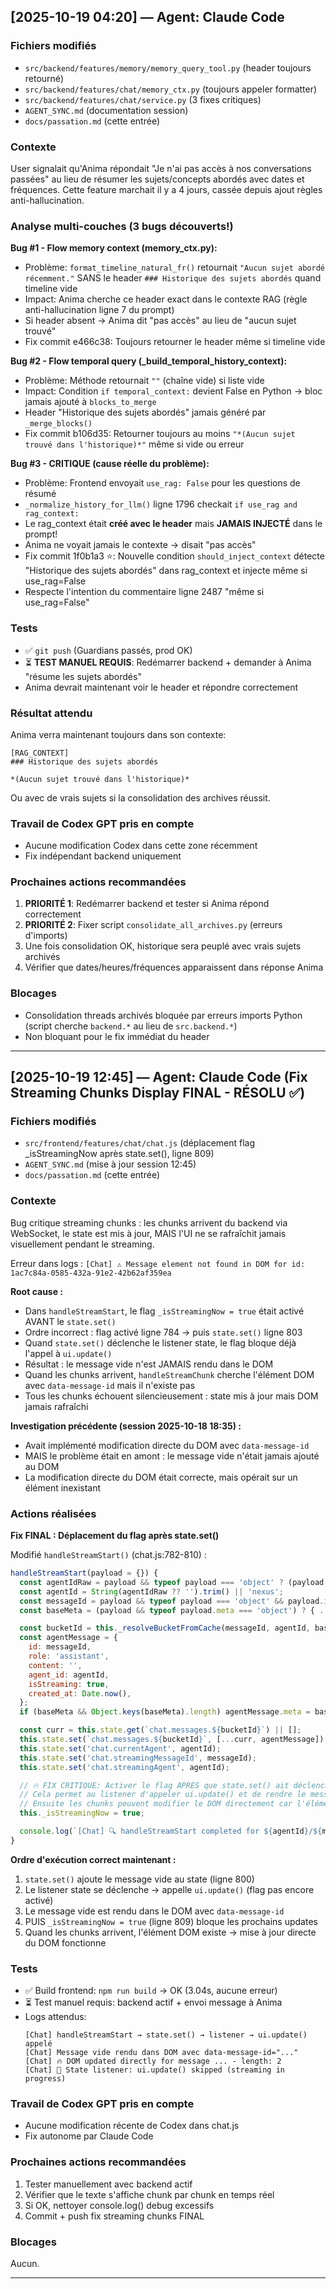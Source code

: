 ## [2025-10-19 04:20] — Agent: Claude Code

### Fichiers modifiés
- `src/backend/features/memory/memory_query_tool.py` (header toujours retourné)
- `src/backend/features/chat/memory_ctx.py` (toujours appeler formatter)
- `src/backend/features/chat/service.py` (3 fixes critiques)
- `AGENT_SYNC.md` (documentation session)
- `docs/passation.md` (cette entrée)

### Contexte
User signalait qu'Anima répondait "Je n'ai pas accès à nos conversations passées" au lieu de résumer les sujets/concepts abordés avec dates et fréquences. Cette feature marchait il y a 4 jours, cassée depuis ajout règles anti-hallucination.

### Analyse multi-couches (3 bugs découverts!)

**Bug #1 - Flow memory context (memory_ctx.py):**
- Problème: `format_timeline_natural_fr()` retournait `"Aucun sujet abordé récemment."` SANS le header `### Historique des sujets abordés` quand timeline vide
- Impact: Anima cherche ce header exact dans le contexte RAG (règle anti-hallucination ligne 7 du prompt)
- Si header absent → Anima dit "pas accès" au lieu de "aucun sujet trouvé"
- Fix commit e466c38: Toujours retourner le header même si timeline vide

**Bug #2 - Flow temporal query (_build_temporal_history_context):**
- Problème: Méthode retournait `""` (chaîne vide) si liste vide
- Impact: Condition `if temporal_context:` devient False en Python → bloc jamais ajouté à `blocks_to_merge`
- Header "Historique des sujets abordés" jamais généré par `_merge_blocks()`
- Fix commit b106d35: Retourner toujours au moins `"*(Aucun sujet trouvé dans l'historique)*"` même si vide ou erreur

**Bug #3 - CRITIQUE (cause réelle du problème):**
- Problème: Frontend envoyait `use_rag: False` pour les questions de résumé
- `_normalize_history_for_llm()` ligne 1796 checkait `if use_rag and rag_context:`
- Le rag_context était **créé avec le header** mais **JAMAIS INJECTÉ** dans le prompt!
- Anima ne voyait jamais le contexte → disait "pas accès"
- Fix commit 1f0b1a3 ⭐: Nouvelle condition `should_inject_context` détecte "Historique des sujets abordés" dans rag_context et injecte même si use_rag=False
- Respecte l'intention du commentaire ligne 2487 "même si use_rag=False"

### Tests
- ✅ `git push` (Guardians passés, prod OK)
- ⏳ **TEST MANUEL REQUIS**: Redémarrer backend + demander à Anima "résume les sujets abordés"
- Anima devrait maintenant voir le header et répondre correctement

### Résultat attendu
Anima verra maintenant toujours dans son contexte:
```
[RAG_CONTEXT]
### Historique des sujets abordés

*(Aucun sujet trouvé dans l'historique)*
```
Ou avec de vrais sujets si la consolidation des archives réussit.

### Travail de Codex GPT pris en compte
- Aucune modification Codex dans cette zone récemment
- Fix indépendant backend uniquement

### Prochaines actions recommandées
1. **PRIORITÉ 1**: Redémarrer backend et tester si Anima répond correctement
2. **PRIORITÉ 2**: Fixer script `consolidate_all_archives.py` (erreurs d'imports)
3. Une fois consolidation OK, historique sera peuplé avec vrais sujets archivés
4. Vérifier que dates/heures/fréquences apparaissent dans réponse Anima

### Blocages
- Consolidation threads archivés bloquée par erreurs imports Python (script cherche `backend.*` au lieu de `src.backend.*`)
- Non bloquant pour le fix immédiat du header

---

## [2025-10-19 12:45] — Agent: Claude Code (Fix Streaming Chunks Display FINAL - RÉSOLU ✅)

### Fichiers modifiés
- `src/frontend/features/chat/chat.js` (déplacement flag _isStreamingNow après state.set(), ligne 809)
- `AGENT_SYNC.md` (mise à jour session 12:45)
- `docs/passation.md` (cette entrée)

### Contexte
Bug critique streaming chunks : les chunks arrivent du backend via WebSocket, le state est mis à jour, MAIS l'UI ne se rafraîchit jamais visuellement pendant le streaming.

Erreur dans logs : `[Chat] ⚠️ Message element not found in DOM for id: 1ac7c84a-0585-432a-91e2-42b62af359ea`

**Root cause :**
- Dans `handleStreamStart`, le flag `_isStreamingNow = true` était activé AVANT le `state.set()`
- Ordre incorrect : flag activé ligne 784 → puis `state.set()` ligne 803
- Quand `state.set()` déclenche le listener state, le flag bloque déjà l'appel à `ui.update()`
- Résultat : le message vide n'est JAMAIS rendu dans le DOM
- Quand les chunks arrivent, `handleStreamChunk` cherche l'élément DOM avec `data-message-id` mais il n'existe pas
- Tous les chunks échouent silencieusement : state mis à jour mais DOM jamais rafraîchi

**Investigation précédente (session 2025-10-18 18:35) :**
- Avait implémenté modification directe du DOM avec `data-message-id`
- MAIS le problème était en amont : le message vide n'était jamais ajouté au DOM
- La modification directe du DOM était correcte, mais opérait sur un élément inexistant

### Actions réalisées

**Fix FINAL : Déplacement du flag après state.set()**

Modifié `handleStreamStart()` (chat.js:782-810) :

```javascript
handleStreamStart(payload = {}) {
  const agentIdRaw = payload && typeof payload === 'object' ? (payload.agent_id ?? payload.agentId) : null;
  const agentId = String(agentIdRaw ?? '').trim() || 'nexus';
  const messageId = payload && typeof payload === 'object' && payload.id ? payload.id : `assistant-${Date.now()}`;
  const baseMeta = (payload && typeof payload.meta === 'object') ? { ...payload.meta } : null;

  const bucketId = this._resolveBucketFromCache(messageId, agentId, baseMeta);
  const agentMessage = {
    id: messageId,
    role: 'assistant',
    content: '',
    agent_id: agentId,
    isStreaming: true,
    created_at: Date.now(),
  };
  if (baseMeta && Object.keys(baseMeta).length) agentMessage.meta = baseMeta;

  const curr = this.state.get(`chat.messages.${bucketId}`) || [];
  this.state.set(`chat.messages.${bucketId}`, [...curr, agentMessage]);
  this.state.set('chat.currentAgent', agentId);
  this.state.set('chat.streamingMessageId', messageId);
  this.state.set('chat.streamingAgent', agentId);

  // 🔥 FIX CRITIQUE: Activer le flag APRÈS que state.set() ait déclenché le listener
  // Cela permet au listener d'appeler ui.update() et de rendre le message vide dans le DOM
  // Ensuite les chunks peuvent modifier le DOM directement car l'élément existe
  this._isStreamingNow = true;

  console.log(`[Chat] 🔍 handleStreamStart completed for ${agentId}/${messageId}`);
}
```

**Ordre d'exécution correct maintenant :**
1. `state.set()` ajoute le message vide au state (ligne 800)
2. Le listener state se déclenche → appelle `ui.update()` (flag pas encore activé)
3. Le message vide est rendu dans le DOM avec `data-message-id`
4. PUIS `_isStreamingNow = true` (ligne 809) bloque les prochains updates
5. Quand les chunks arrivent, l'élément DOM existe → mise à jour directe du DOM fonctionne

### Tests
- ✅ Build frontend: `npm run build` → OK (3.04s, aucune erreur)
- ⏳ Test manuel requis: backend actif + envoi message à Anima
- Logs attendus:
  ```
  [Chat] handleStreamStart → state.set() → listener → ui.update() appelé
  [Chat] Message vide rendu dans DOM avec data-message-id="..."
  [Chat] 🔥 DOM updated directly for message ... - length: 2
  [Chat] 🚫 State listener: ui.update() skipped (streaming in progress)
  ```

### Travail de Codex GPT pris en compte
- Aucune modification récente de Codex dans chat.js
- Fix autonome par Claude Code

### Prochaines actions recommandées
1. Tester manuellement avec backend actif
2. Vérifier que le texte s'affiche chunk par chunk en temps réel
3. Si OK, nettoyer console.log() debug excessifs
4. Commit + push fix streaming chunks FINAL

### Blocages
Aucun.

---
